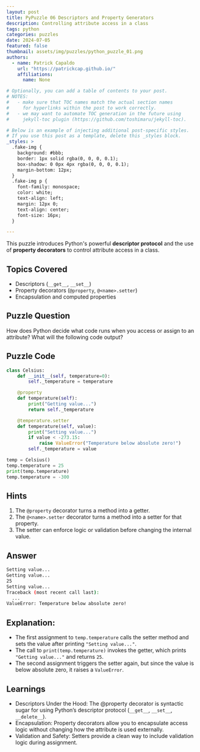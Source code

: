 ```yaml
---
layout: post
title: PyPuzzle 06 Descriptors and Property Generators
description: Controlling attribute access in a class
tags: python
categories: puzzles
date: 2024-07-05
featured: false
thumbnail: assets/img/puzzles/python_puzzle_01.png
authors:
  - name: Patrick Capaldo
    url: "https://patrickcap.github.io/"
    affiliations:
      name: None

# Optionally, you can add a table of contents to your post.
# NOTES:
#   - make sure that TOC names match the actual section names
#     for hyperlinks within the post to work correctly.
#   - we may want to automate TOC generation in the future using
#     jekyll-toc plugin (https://github.com/toshimaru/jekyll-toc).

# Below is an example of injecting additional post-specific styles.
# If you use this post as a template, delete this _styles block.
_styles: >
  .fake-img {
    background: #bbb;
    border: 1px solid rgba(0, 0, 0, 0.1);
    box-shadow: 0 0px 4px rgba(0, 0, 0, 0.1);
    margin-bottom: 12px;
  }
  .fake-img p {
    font-family: monospace;
    color: white;
    text-align: left;
    margin: 12px 0;
    text-align: center;
    font-size: 16px;
  }

---
```


This puzzle introduces Python's powerful **descriptor protocol** and the use of **property decorators** to control attribute access in a class.

## Topics Covered
- Descriptors (`__get__`, `__set__`)  
- Property decorators (`@property`, `@<name>.setter`)  
- Encapsulation and computed properties  

## Puzzle Question
How does Python decide what code runs when you access or assign to an attribute? What will the following code output?

## Puzzle Code
```python
class Celsius:
    def __init__(self, temperature=0):
        self._temperature = temperature

    @property
    def temperature(self):
        print("Getting value...")
        return self._temperature

    @temperature.setter
    def temperature(self, value):
        print("Setting value...")
        if value < -273.15:
            raise ValueError("Temperature below absolute zero!")
        self._temperature = value

temp = Celsius()
temp.temperature = 25
print(temp.temperature)
temp.temperature = -300
```

## Hints

1. The `@property` decorator turns a method into a getter.
2. The `@<name>.setter` decorator turns a method into a setter for that property.
3. The setter can enforce logic or validation before changing the internal value.

## Answer

```bash
Setting value...
Getting value...
25
Setting value...
Traceback (most recent call last):
  ...
ValueError: Temperature below absolute zero!
```

## Explanation:

- The first assignment to `temp.temperature` calls the setter method and sets the value after printing `"Setting value..."`.
- The call to `print(temp.temperature)` invokes the getter, which prints `"Getting value..."` and returns `25`.
- The second assignment triggers the setter again, but since the value is below absolute zero, it raises a `ValueError`.

## Learnings

- Descriptors Under the Hood: The @property decorator is syntactic sugar for using Python’s descriptor protocol (`__get__`, `__set__`, `__delete__`).
- Encapsulation: Property decorators allow you to encapsulate access logic without changing how the attribute is used externally.
- Validation and Safety: Setters provide a clean way to include validation logic during assignment. 
